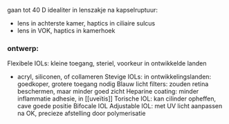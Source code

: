 gaan tot 40 D
idealiter in lenszakje
na kapselruptuur: 
- lens in achterste kamer, haptics in ciliaire sulcus
- lens in VOK, haptics in kamerhoek

### ontwerp:
Flexibele IOLs: kleine toegang, steriel, voorkeur in ontwikkelde landen
- acryl, siliconen, of collameren
Stevige IOLs: in ontwikkelingslanden: goedkoper, grotere toegang nodig
Blauw licht filters: zouden retina beschermen, maar minder goed zicht
Heparine coating: minder inflammatie adhesie, in [[uveïtis]] 
Torische IOL: kan cilinder opheffen, cave goede positie
Bifocale IOL
Adjustable IOL: met UV licht aanpassen na OK, precieze afstelling door polymerisatie
